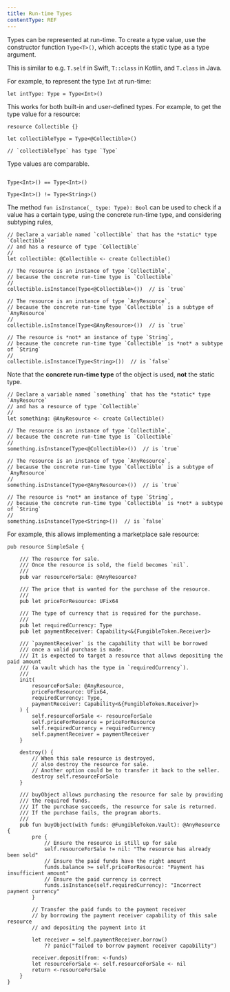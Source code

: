 ```yaml
---
title: Run-time Types
contentType: REF
---
```


Types can be represented at run-time.
To create a type value, use the constructor function `Type<T>()`, which accepts the static type as a type argument.

This is similar to e.g. `T.self` in Swift, `T::class` in Kotlin, and `T.class` in Java.

For example, to represent the type `Int` at run-time:

```cadence
let intType: Type = Type<Int>()
```

This works for both built-in and user-defined types. For example, to get the type value for a resource:

```cadence
resource Collectible {}

let collectibleType = Type<@Collectible>()

// `collectibleType` has type `Type`
```

Type values are comparable.

```cadence

Type<Int>() == Type<Int>()

Type<Int>() != Type<String>()
```

The method `fun isInstance(_ type: Type): Bool` can be used to check if a value has a certain type,
using the concrete run-time type,  and considering subtyping rules,

```cadence
// Declare a variable named `collectible` that has the *static* type `Collectible`
// and has a resource of type `Collectible`
//
let collectible: @Collectible <- create Collectible()

// The resource is an instance of type `Collectible`,
// because the concrete run-time type is `Collectible`
//
collectible.isInstance(Type<@Collectible>())  // is `true`

// The resource is an instance of type `AnyResource`,
// because the concrete run-time type `Collectible` is a subtype of `AnyResource`
//
collectible.isInstance(Type<@AnyResource>())  // is `true`

// The resource is *not* an instance of type `String`,
// because the concrete run-time type `Collectible` is *not* a subtype of `String`
//
collectible.isInstance(Type<String>())  // is `false`
```

Note that the **concrete run-time type** of the object is used, **not** the static type.

```cadence
// Declare a variable named `something` that has the *static* type `AnyResource`
// and has a resource of type `Collectible`
//
let something: @AnyResource <- create Collectible()

// The resource is an instance of type `Collectible`,
// because the concrete run-time type is `Collectible`
//
something.isInstance(Type<@Collectible>())  // is `true`

// The resource is an instance of type `AnyResource`,
// because the concrete run-time type `Collectible` is a subtype of `AnyResource`
//
something.isInstance(Type<@AnyResource>())  // is `true`

// The resource is *not* an instance of type `String`,
// because the concrete run-time type `Collectible` is *not* a subtype of `String`
//
something.isInstance(Type<String>())  // is `false`
```

For example, this allows implementing a marketplace sale resource:

```cadence
pub resource SimpleSale {

    /// The resource for sale.
    /// Once the resource is sold, the field becomes `nil`.
    ///
    pub var resourceForSale: @AnyResource?

    /// The price that is wanted for the purchase of the resource.
    ///
    pub let priceForResource: UFix64

    /// The type of currency that is required for the purchase.
    ///
    pub let requiredCurrency: Type
    pub let paymentReceiver: Capability<&{FungibleToken.Receiver}>

    /// `paymentReceiver` is the capability that will be borrowed
    /// once a valid purchase is made.
    /// It is expected to target a resource that allows depositing the paid amount
    /// (a vault which has the type in `requiredCurrency`).
    ///
    init(
        resourceForSale: @AnyResource,
        priceForResource: UFix64,
        requiredCurrency: Type,
        paymentReceiver: Capability<&{FungibleToken.Receiver}>
    ) {
        self.resourceForSale <- resourceForSale
        self.priceForResource = priceForResource
        self.requiredCurrency = requiredCurrency
        self.paymentReceiver = paymentReceiver
    }

    destroy() {
        // When this sale resource is destroyed,
        // also destroy the resource for sale.
        // Another option could be to transfer it back to the seller.
        destroy self.resourceForSale
    }

    /// buyObject allows purchasing the resource for sale by providing
    /// the required funds.
    /// If the purchase succeeds, the resource for sale is returned.
    /// If the purchase fails, the program aborts.
    ///
    pub fun buyObject(with funds: @FungibleToken.Vault): @AnyResource {
        pre {
            // Ensure the resource is still up for sale
            self.resourceForSale != nil: "The resource has already been sold"
            // Ensure the paid funds have the right amount
            funds.balance >= self.priceForResource: "Payment has insufficient amount"
            // Ensure the paid currency is correct
            funds.isInstance(self.requiredCurrency): "Incorrect payment currency"
        }

        // Transfer the paid funds to the payment receiver
        // by borrowing the payment receiver capability of this sale resource
        // and depositing the payment into it

        let receiver = self.paymentReceiver.borrow()
            ?? panic("failed to borrow payment receiver capability")

        receiver.deposit(from: <-funds)
        let resourceForSale <- self.resourceForSale <- nil
        return <-resourceForSale
    }
}
```

